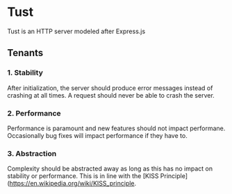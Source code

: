 # Tust
Tust is an HTTP server modeled after Express.js

## Tenants
### 1. Stability
After initialization, the server should produce error messages instead of crashing at all times. A request should never be able to crash the server.

### 2. Performance
Performance is paramount and new features should not impact performane. Occasionally bug fixes will impact performance if they have to.

### 3. Abstraction
Complexity should be abstracted away as long as this has no impact on stability or performance. This is in line with the [KISS Principle](https://en.wikipedia.org/wiki/KISS_principle.

